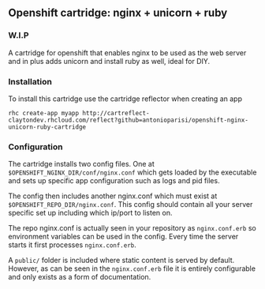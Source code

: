 ## Openshift cartridge: nginx + unicorn + ruby

### W.I.P

A cartridge for openshift that enables nginx to be used as the web server and in plus adds unicorn and install ruby as well, ideal for DIY.

### Installation

To install this cartridge use the cartridge reflector when creating an app

	rhc create-app myapp http://cartreflect-claytondev.rhcloud.com/reflect?github=antonioparisi/openshift-nginx-unicorn-ruby-cartridge

### Configuration

The cartridge installs two config files. One at <code>$OPENSHIFT_NGINX_DIR/conf/nginx.conf</code> which gets loaded by the executable
and sets up specific app configuration such as logs and pid files.

The config then includes another nginx.conf which must exist at <code>$OPENSHIFT_REPO_DIR/nginx.conf</code>. This config should
contain all your server specific set up including which ip/port to listen on.

The repo nginx.conf is actually seen in your repository as <code>nginx.conf.erb</code> so environment variables can be used
in the config. Every time the server starts it first processes <code>nginx.conf.erb</code>.


A <code>public/</code> folder is included where static content is served by default. However, as can be seen in the <code>nginx.conf.erb</code> file it
is entirely configurable and only exists as a form of documentation.
